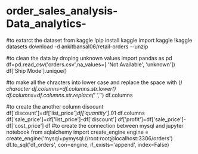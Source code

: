 # order_sales_analysis-Data_analytics-
#to extarct the dataset from kaggle
!pip install kaggle
import kaggle
!kaggle datasets download -d ankitbansal06/retail-orders --unzip

#to clean the data by droping unknown values
import pandas as pd
df=pd.read_csv('orders.csv',na_values=[ 'Not Available', 'unknown'])
df['Ship Mode'].unique()

#to make all the chracters into lower case and replace the space with (_) character
df.columns=df.columns.str.lower()
df.columns=df.columns.str.replace(' ','_')
df.columns

#to create the another column disocunt
df['discount']=df['list_price']*df['quantity']*.01
df.columns
df['sale_price']=df['list_price']-df['discount']
df['profit']=df['sale_price']-df['cost_price']
df
#to create the connection between mysql and jupyter notebook
from sqlalchemy import create_engine
engine = create_engine('mysql+pymysql://root:root@localhost:3306/orders')
df.to_sql('df_orders', con=engine, if_exists='append', index=False)
